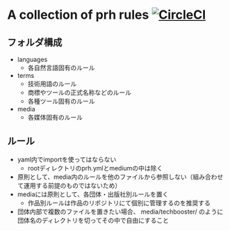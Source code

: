 # A collection of prh rules [![CircleCI](https://circleci.com/gh/prh/rules.svg?style=svg)](https://circleci.com/gh/prh/rules)

## フォルダ構成

* languages
    * 各自然言語固有のルール
* terms
    * 技術用語のルール
    * 商標やツールの正式名称などのルール
    * 各種ツール固有のルール
* media
    * 各媒体固有のルール

## ルール

* yaml内でimportを使ってはならない
    * rootディレクトリのprh.ymlとmediumの中は除く
* 原則として、media内のルールを他のファイルから参照しない（組み合わせて運用する前提のものではないため）
* mediaには原則として、各団体・出版社別ルールを置く
    * 作品別ルールは作品のリポジトリにて個別に管理するのを推奨する
* 団体内部で複数のファイルを置きたい場合、 media/techbooster/ のように団体名のディレクトリを切ってその中で自由にすること
